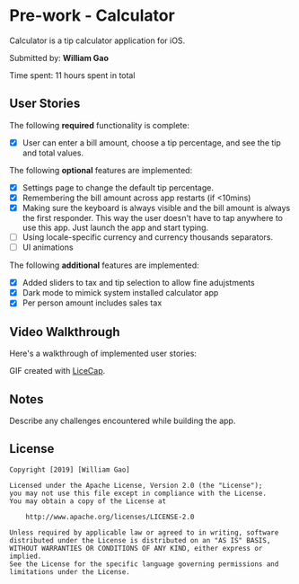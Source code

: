 # Pre-work - Calculator

Calculator is a tip calculator application for iOS.

Submitted by: **William Gao**

Time spent: 11 hours spent in total

## User Stories

The following **required** functionality is complete:

* [x] User can enter a bill amount, choose a tip percentage, and see the tip and total values.

The following **optional** features are implemented:
* [x] Settings page to change the default tip percentage.
* [x] Remembering the bill amount across app restarts (if <10mins)
* [x] Making sure the keyboard is always visible and the bill amount is always the first responder. This way the user doesn't have to tap anywhere to use this app. Just launch the app and start typing.
* [ ] Using locale-specific currency and currency thousands separators.
* [ ] UI animations

The following **additional** features are implemented:

- [x] Added sliders to tax and tip selection to allow fine adujstments
- [x] Dark mode to mimick system installed calculator app
- [x] Per person amount includes sales tax

## Video Walkthrough 

Here's a walkthrough of implemented user stories:

<blockquote class="imgur-embed-pub" lang="en" data-id="a/EpLlsDw" data-context="false"><a href="//imgur.com/a/EpLlsDw"></a></blockquote><script async src="//s.imgur.com/min/embed.js" charset="utf-8"></script>

GIF created with [LiceCap](http://www.cockos.com/licecap/).

## Notes

Describe any challenges encountered while building the app.

## License

    Copyright [2019] [William Gao]

    Licensed under the Apache License, Version 2.0 (the "License");
    you may not use this file except in compliance with the License.
    You may obtain a copy of the License at

        http://www.apache.org/licenses/LICENSE-2.0

    Unless required by applicable law or agreed to in writing, software
    distributed under the License is distributed on an "AS IS" BASIS,
    WITHOUT WARRANTIES OR CONDITIONS OF ANY KIND, either express or implied.
    See the License for the specific language governing permissions and
    limitations under the License.
